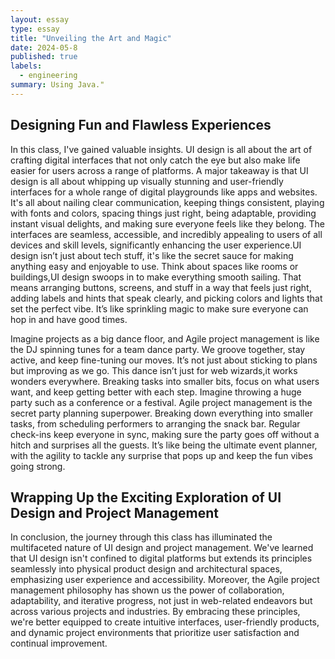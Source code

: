 ```yaml
---
layout: essay
type: essay
title: "Unveiling the Art and Magic"
date: 2024-05-8
published: true
labels:
  - engineering
summary: Using Java."
---
```


## Designing Fun and Flawless Experiences
In this class, I've gained valuable insights. UI design is all about the art of crafting digital interfaces that not only catch the eye but also make life easier for users across a range of platforms. A major takeaway is that UI design is all about whipping up visually stunning and user-friendly interfaces for a whole range of digital playgrounds like apps and websites. It's all about nailing clear communication, keeping things consistent, playing with fonts and colors, spacing things just right, being adaptable, providing instant visual delights, and making sure everyone feels like they belong. The interfaces are seamless, accessible, and incredibly appealing to users of all devices and skill levels, significantly enhancing the user experience.UI design isn’t just about tech stuff, it's like the secret sauce for making anything easy and enjoyable to use. Think about spaces like rooms or buildings,UI design swoops in to make everything smooth sailing. That means arranging buttons, screens, and stuff in a way that feels just right, adding labels and hints that speak clearly, and picking colors and lights that set the perfect vibe. It’s like sprinkling magic to make sure everyone can hop in and have good times. 

Imagine projects as a big dance floor, and Agile project management is like the DJ spinning tunes for a team dance party. We groove together, stay active, and keep fine-tuning our moves. It’s not just about sticking to plans but improving as we go. This dance isn’t just for web wizards,it works wonders everywhere. Breaking tasks into smaller bits, focus on what users want, and keep getting better with each step. Imagine throwing a huge party such as a  conference or a festival. Agile project management is the secret party planning superpower. Breaking down everything into smaller tasks, from scheduling performers to arranging the snack bar. Regular check-ins keep everyone in sync, making sure the party goes off without a hitch and surprises all the guests. It’s like being the ultimate event planner, with the agility to tackle any surprise that pops up and keep the fun vibes going strong. 


## Wrapping Up the Exciting Exploration of UI Design and Project Management
In conclusion, the journey through this class has illuminated the multifaceted nature of UI design and project management. We've learned that UI design isn't confined to digital platforms but extends its principles seamlessly into physical product design and architectural spaces, emphasizing user experience and accessibility. Moreover, the Agile project management philosophy has shown us the power of collaboration, adaptability, and iterative progress, not just in web-related endeavors but across various projects and industries. By embracing these principles, we're better equipped to create intuitive interfaces, user-friendly products, and dynamic project environments that prioritize user satisfaction and continual improvement.


